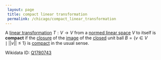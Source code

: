 ```yaml
---
 layout: page
 title: compact linear transformation
 permalink: /chicago/compact_linear_transformation
---
```

A [linear transformation](https://defsmath.github.io/DefsMath/linear_transformation) $T:V\to V$ from a [normed linear space](https://defsmath.github.io/DefsMath/normed_linear_space) $V$ to itself is **compact** if the [closure](https://defsmath.github.io/DefsMath/closure) of the [image](https://defsmath.github.io/DefsMath/image) of the [closed](https://defsmath.github.io/DefsMath/closed) unit ball $B = \{v \in V \mid ||v|| \leq 1\}$ is [compact](https://defsmath.github.io/DefsMath/compact) in the usual sense.

Wikidata ID: [Q1780743](https://www.wikidata.org/wiki/Q1780743)